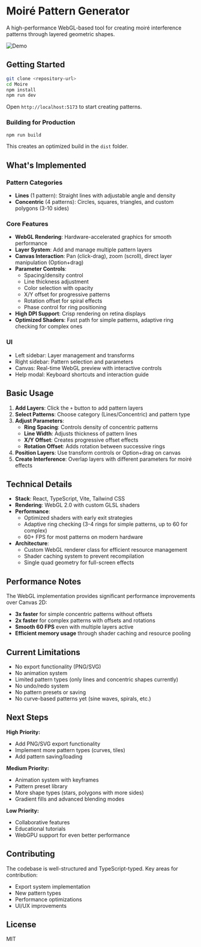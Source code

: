 # Moiré Pattern Generator

A high-performance WebGL-based tool for creating moiré interference patterns through layered geometric shapes.

![Demo](./public/moirescreenvideo.gif)

## Getting Started

```bash
git clone <repository-url>
cd Moire
npm install
npm run dev
```

Open `http://localhost:5173` to start creating patterns.

### Building for Production

```bash
npm run build
```

This creates an optimized build in the `dist` folder.

## What's Implemented

### Pattern Categories
- **Lines** (1 pattern): Straight lines with adjustable angle and density
- **Concentric** (4 patterns): Circles, squares, triangles, and custom polygons (3-10 sides)

### Core Features
- **WebGL Rendering**: Hardware-accelerated graphics for smooth performance
- **Layer System**: Add and manage multiple pattern layers
- **Canvas Interaction**: Pan (click-drag), zoom (scroll), direct layer manipulation (Option+drag)
- **Parameter Controls**: 
  - Spacing/density control
  - Line thickness adjustment
  - Color selection with opacity
  - X/Y offset for progressive patterns
  - Rotation offset for spiral effects
  - Phase control for ring positioning
- **High DPI Support**: Crisp rendering on retina displays
- **Optimized Shaders**: Fast path for simple patterns, adaptive ring checking for complex ones

### UI
- Left sidebar: Layer management and transforms
- Right sidebar: Pattern selection and parameters  
- Canvas: Real-time WebGL preview with interactive controls
- Help modal: Keyboard shortcuts and interaction guide

## Basic Usage

1. **Add Layers**: Click the `+` button to add pattern layers
2. **Select Patterns**: Choose category (Lines/Concentric) and pattern type
3. **Adjust Parameters**: 
   - **Ring Spacing**: Controls density of concentric patterns
   - **Line Width**: Adjusts thickness of pattern lines
   - **X/Y Offset**: Creates progressive offset effects
   - **Rotation Offset**: Adds rotation between successive rings
4. **Position Layers**: Use transform controls or Option+drag on canvas
5. **Create Interference**: Overlap layers with different parameters for moiré effects

## Technical Details

- **Stack**: React, TypeScript, Vite, Tailwind CSS
- **Rendering**: WebGL 2.0 with custom GLSL shaders
- **Performance**: 
  - Optimized shaders with early exit strategies
  - Adaptive ring checking (3-4 rings for simple patterns, up to 60 for complex)
  - 60+ FPS for most patterns on modern hardware
- **Architecture**:
  - Custom WebGL renderer class for efficient resource management
  - Shader caching system to prevent recompilation
  - Single quad geometry for full-screen effects

## Performance Notes

The WebGL implementation provides significant performance improvements over Canvas 2D:
- **3x faster** for simple concentric patterns without offsets
- **2x faster** for complex patterns with offsets and rotations
- **Smooth 60 FPS** even with multiple layers active
- **Efficient memory usage** through shader caching and resource pooling

## Current Limitations

- No export functionality (PNG/SVG)
- No animation system
- Limited pattern types (only lines and concentric shapes currently)
- No undo/redo system
- No pattern presets or saving
- No curve-based patterns yet (sine waves, spirals, etc.)

## Next Steps

**High Priority:**
- Add PNG/SVG export functionality
- Implement more pattern types (curves, tiles)
- Add pattern saving/loading

**Medium Priority:**
- Animation system with keyframes
- Pattern preset library
- More shape types (stars, polygons with more sides)
- Gradient fills and advanced blending modes

**Low Priority:**
- Collaborative features
- Educational tutorials
- WebGPU support for even better performance

## Contributing

The codebase is well-structured and TypeScript-typed. Key areas for contribution:
- Export system implementation
- New pattern types
- Performance optimizations
- UI/UX improvements

## License

MIT
